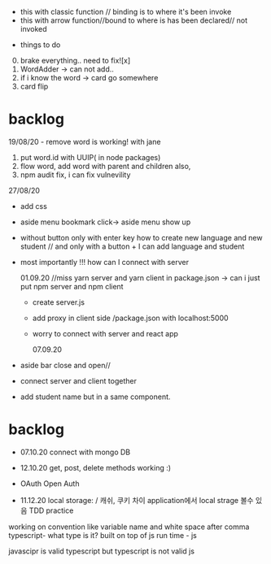 - this with classic function // binding is to where it's been invoke
- this with arrow function//bound to where is has been declared// not invoked

* things to do

0. brake everything.. need to fix![x]
1. WordAdder -> can not add..
2. if i know the word -> card go somewhere
3. card flip

# backlog

19/08/20 - remove word is working! with jane

1. put word.id with UUIP( in node packages)
2. flow word, add word with parent and children
   also,
3. npm audit fix, i can fix vulnevility

27/08/20

- add css
- aside menu bookmark click-> aside menu show up
- without button only with enter key how to create new language and new student // and only with a button + I can add language and student
- most importantly !!! how can I connect with server

  01.09.20
  //miss yarn server and yarn client in package.json
  -> can i just put npm server and npm client

  - create server.js
  - add proxy in client side /package.json with localhost:5000
  - worry to connect with server and react app

    07.09.20

- aside bar close and open//
- connect server and client together
- add student name but in a same component.

# backlog

- 07.10.20 connect with mongo DB

- 12.10.20 get, post, delete methods working :)

- OAuth
  Open Auth

- 11.12.20
  local storage:
  / 캐쉬, 쿠키 차이
  application에서 local strage 볼수 있음
  TDD practice

working on convention
like variable name and white space after comma
typescript- what type is it?
built on top of js
run time - js

javascipr is valid typescript
but typescript is not valid js
